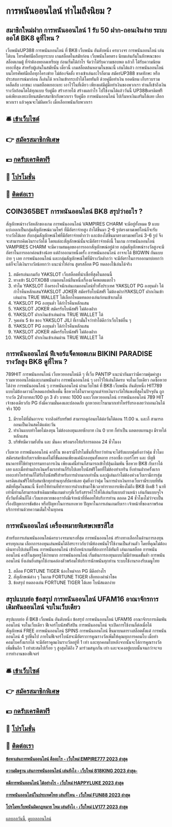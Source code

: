 # การพนันออนไลน์ ทำไมถึงนิยม ?
## สมาชิกใหม่ฝาก การพนันออนไลน์ 1 รับ 50 ฝาก-ถอนเงินง่าย ระบบออโต้ BK8 ดูที่ไหน ?
เว็บพนันUP388 การพนันออนไลน์ ที่ BK8 เว็บพนัน อันดับหนึ่ง ครบวงจร การพนันออนไลน์ เล่นได้บน โทรศัพท์มือถือทุกระบบ เกมสล็อตในสมัยก่อน เว็บพนันโดยตรง นิยมเล่นกันในลักษณะของสล็อตเกมตู้ ที่จำต้องหยอดเหรียญ ก่อนเริ่มได้กำไร จัดว่าได้รับความชอบพอ แล้วก็ ได้รับความนิยมเยอะที่สุด สำหรับผู้เล่นในสมัยนั้น เดี๋ยวนี้ เกมสล็อตล้นหลามในขณะนี้ เล่นได้แล้ว การพนันออนไลน์ บนโทรศัพท์มือถือทุกโครงข่าย ไม่ต้องจัดตั้ง ทางเข้าเล่นอะไรก็ตาม สมัครUP388 ขาดทักษะ หรือ ประสบการณ์มาก่อน ก็เล่นได้ หาเงินเข้ากระเป๋าได้โดยทันที ด้วยคู่มือทำเงิน ยอดนิยม เก็บรวบรวมเคล็ดลับ เอาชนะ เกมสล็อตเยอะแยะ เอาไว้ในที่เดียว เพียงแต่มีคู่มือทำเงินของพวกเรา ท่านก็เข้าถึงเงินรางวัลก้อนโตได้ทุกแบบ รับคู่มือ สร้างรายได้ สร้างผลกำไร ไปใช้งานได้แล้ววันนี้ UP388เครดิตฟรี แค่เพียงลงทะเบียนสมัครสมาชิกกับพวกเรา รับคู่มือ การพนันออนไลน์ ไปเริ่มหาเงินเสริมได้เลย เลือกพวกเรา แล้วคุณจะไม่ผิดหวัง เมื่อเลือกพนันกับพวกเรา

## 🛎 [เข้าเว็บไซต์](https://bit.ly/3SdLNi2)
## 👉 [สมัครสมาชิกพิเศษ](https://bit.ly/3SdLNi2)
## 💵 [กดรับเครดิตฟรี](https://bit.ly/3dyRKHj)
## 👑 [โปรโมชั่น](https://bit.ly/3dyRKHj)
## 📱 [ติดต่อเรา](https://bit.ly/3dyRKHj)

## COIN365BET การพนันออนไลน์ BK8 สรุปว่าอะไร ?
สัญลักษณ์รางวัลหลักของเกม การพนันออนไลน์ VAMPIRES CHARM จะมีอยู่ทั้งหมด 9 แบบ แบ่งออกเป็นกลุ่มสัญลักษณ์แวมไพร์ ที่มีอัตราจ่ายสูง ถ้าได้ขึ้นมา 2-6 รูปตรงตามเพย์ไลน์ก็จะรับรางวัลได้เลย กับกลุ่มสัญลักษณ์ไพ่ที่มีอัตราจ่ายต่ำกว่า และต้องได้ขึ้นมาตรงตามเพย์ไลน์ 3-6 รูป จึงจะสามารถคิดเงินรางวัลได้ โดยแต่ละสัญลักษณ์นั้นจะมีอัตราจ่ายดังนี้
ในเกม การพนันออนไลน์ VAMPIRES CHARM จะมีความสมดุลของการออกสัญลักษณ์อยู่ด้วย กลุ่มสัญลักษณ์รางวัลสูงจะมีอัตราในการออกค่อนข้างน้อย แต่ถ้าออกมาหนึ่งครั้ง การพนันออนไลน์ อาจจะได้ BIGWIN กันแบบง่าย ๆ เลย การพนันออนไลน์ และกลุ่มสัญลักษณ์ไพ่ที่มีรางวัลต่ำกว่า จะมีอัตราในการออกมาบ่อยกว่า แต่ก็จะได้เงินรางวัลน้อยกว่า
แนะนำให้อ่าน สูตรสล็อต PG ทดลองใช้เล่นได้จริง
1. สมัครเล่นเกมกับ YAKSLOT เว็บสล็อตที่น่าเชื่อที่สุดในตอนนี้
2. ทางเข้า SLOTXO88 เกมออนไลน์ยืนหนึ่งเรื่องแจ็คพอตแตกไว
3. ทำไม YAKSLOT ถึงครองใจนักเล่นเกมออนไลน์ทั่วทั้งประเทศ YAKSLOT PG ลงทุนต่ำ ได้กำไรคืนหลักแสนYAKSLOT JOKER สมัครรับโบนัสฟรี ไม่ต้องฝากYAKSLOT ฝากเงินเข้าเล่นผ่าน TRUE WALLET ได้เลือกโหมดทดลองเล่นก่อนเข้าเกมได้
4. YAKSLOT PG ลงทุนต่ำ ได้กำไรคืนหลักแสน
5. YAKSLOT JOKER สมัครรับโบนัสฟรี ไม่ต้องฝาก
6. YAKSLOT ฝากเงินเข้าเล่นผ่าน TRUE WALLET ได้
7. จุดเด่น 5 ข้อ ของ YAKSLOT JILI ที่เรามั่นใจว่าทำได้ดีกว่าเว็บไซต์อื่น ๆ
8. YAKSLOT PG ลงทุนต่ำ ได้กำไรคืนหลักแสน
9. YAKSLOT JOKER สมัครรับโบนัสฟรี ไม่ต้องฝาก
10. YAKSLOT ฝากเงินเข้าเล่นผ่าน TRUE WALLET ได้

## การพนันออนไลน์ ฟีเจอร์แจ็คพอตเกม BIKINI PARADISE รางวัลสูง BK8 ดูที่ไหน ?
789HIT การพนันออนไลน์ เว็บหวยออนไลน์ดี ๆ ที่เว็บ PANTIP แนะนำกันมาว่ามีความคุ้มค่าสูง รวมหวยออนไลน์และเกมพนันต่าง การพนันออนไลน์ ๆ เอาไว้ให้เล่นได้ครบ จบในเว็บเดียว กดซื้อหวยได้ง่าย การพนันออนไลน์ ๆ การพนันออนไลน์ ผ่านเว็บไซต์ ที่ BK8 เว็บพนัน อันดับหนึ่ง HIT789 แบบไม่ต้องดาวน์โหลดแอปพลิเคชั่น ซื้อหวยได้ในราคาถูกแต่จ่ายเงินรางวัลให้แพงที่สุดในปัจจุบัน ถูกรางวัล 2ตัวบาทละ100 ถูก 3 ตัว บาทละ 1000 และเว็บหวยออนไลน์ การพนันออนไลน์ 789 HIT เจ้าของเดียวกับ PG ยังมีความมั่นคงและปลอดภัย ถูกหวยอะไรมามากเท่าไหร่รับรองเลยว่าถอนเงินได้จริง 100
1. มีรายได้ที่มันอาจจะ จากลิงค์รับทรัพย์ สามารถดูก่อนยได้ต่อวันได้ตอน 11.00 น. และก็ สามารถถอนเป็นเงินสดได้แต่ละวัน
2. ทำเงินแบบทำโดยไม่ลงทุน ไม่ต้องลงทุนเลยซักบาท เงิน 0 บาท ก็ทำเป็น ผลตอบแทนสูง มีรายได้หลักแสน
3. บริษัทมีความยั่งยืน และ มั่นคง พร้อมรอให้บริการตลอด 24 ชั่วโมงง

เว็บหวย การพนันออนไลน์ คาสิโน ของเรามีโปรโมชั่นที่เรียกว่าท่านจะได้รับแบบคุ้มยิ่งกว่าคุ้ม ชั่วโมง สมัครสมาชิกกับเราเพียงแค่ไม่กี่ขั้นตอนเพียงแค่นักลงทุนทั้งหลาย กรอกชื่อ เบอร์โทร และ บัญชีธนาคารที่ใช้ทำธุรกรรมทางการเงิน เพียงแค่นี้ท่านก็สามารถเข้าไปลุ้นเดิมพัน ซื้อหวย BK8 กับเราได้เลย และเมื่อท่านฝากเงินครั้งแรกท่านก็รับไปเลยโบนัสฟรีโดยที่ไม่ต้องทำเทริน ยิ่งท่านฝากครั้งแรกเยอะเท่าไหร่ท่านก็ได้รับโบนัสฟรีสำหรับการฝากมากเท่านั้น และผู้เล่นเก่าไม่ต้องห่วงเว็บเรามีการสุ่มเครดิตเล่นฟรีให้กับสมาชิกทุกท่านทุกสัปดาห์เลย คุ้มยิ่งกว่าคุ้ม ในการฝากเงินทางเว็บเรามีระบบที่ทันสมัยที่สุดในขณะนี้ ซึ่งทำให้ท่านที่ทำรายการฝากเข้ามาใช้เวลาทำรายการเพียงไม่ถึง BK8 บีเค8 1 นาที เท่านี้ท่านก็สามารถเข้าเดิมมาพันเกมต่างๆที่เว็บรังสรรค์ไว้ให้ได้เล่นกับแบบถ้วนหน้า เล่นกันแบบจุใจทั้งวันทั้งคืนก็ได้ เว็บแทงหวยของเรายังมีเจ้าหน้าที่ที่คอยให้บริการท่าน ตลอด 24 ชั่วโมงไม่ว่าจะเป็นเรื่องปัญหาการขัดข้อง หรือปัญหาในการแทงหวย ปัญหาในการเล่นเกมกับเรา เจ้าหน้าที่ของเราพร้อมบริการท่านด้วยความเต็มใจในทุกคน

## การพนันออนไลน์ เครื่องหมายพิเศษเพชรสีใส
สำหรับการเล่นพนันออนไลน์ครบวงจรมาแรงที่สุด การพนันออนไลน์ สร้างทางเลือกในด้านการลงทุนครบทุกเกม เลือกการลงทุนเล่นพนันได้อิสระราวกับว่ามีห้องพนันไว้ใช้งานเป็นส่วนตัว โดยที่คุณไม่ต้องเดินทางไปเล่นที่ไหน การพนันออนไลน์ เข้าถึงหน้าเกมที่ต้องการได้ทันที เล่นเกมสล็อต การพนันออนไลน์ คาสิโนสุดหรูได้ง่ายมาก การพนันออนไลน์ เริ่มต้นการลงทุนแบบไม่มีกำหนดขั้นต่ำ การพนันออนไลน์ ยิ่งเล่นยิ่งสนุกใช้งานคล่องตัวพร้อมให้บริการนักพนันทุกท่าน ระบบใช้งานรองรับเมนูไทย
1. สล็อต FORTUNE TIGER น้องใหม่จาก PG มีดีอย่างไร
2. สัญลักษณ์ต่าง ๆ ในเกม FORTUNE TIGER เสือทองคำนำโชค
3. ข้อสรุป ทดลองเล่น FORTUNE TIGER ได้เลย โบนัสแตกง่าย

## สรุปแบบย่อ ข้อสรุป การพนันออนไลน์ UFAM16 อาณาจักรการเดิมพันออนไลน์ จบในเว็บเดียว
สรุปแบบย่อ ที่ BK8 เว็บพนัน อันดับหนึ่ง ข้อสรุป การพนันออนไลน์ UFAM16 อาณาจักรการเดิมพันออนไลน์ จบในเว็บเดียว ฟีเจอร์โบนัสฟรีสปิน การพนันออนไลน์ จะเปิดการใช้งานก็ต่อเมื่อได้สัญลักษณ์ FREE การพนันออนไลน์ SPINS การพนันออนไลน์ ขึ้นมาบนตารางสล็อตตั้งแต่ การพนันออนไลน์ 4 รูปขึ้นไป ภายในฟีเจอร์โบนัสจะมีอัตราการคูณรางวัลเพิ่มให้คุณทุกการคอมโบ เมื่อทำคอมโบครั้งแรกได้ จะมีอัตราคูณเงินรางวัลอยู่ที่ 1 เท่า และทุกคอมโบหลังจากนั้นจะได้การคูณรางวัลเพิ่มขึ้นอีก 1 เท่าสะสมไปเรื่อย ๆ สูงสุดได้ถึง 7 มาร่วมสนุกกัน เท่า และจะคงอยู่แบบนั้นจนกว่าจะจบการทำงานของฟีเจอร์

## 🛎 [เข้าเว็บไซต์](https://bit.ly/3SdLNi2)
## 👉 [สมัครสมาชิกพิเศษ](https://bit.ly/3SdLNi2)
## 💵 [กดรับเครดิตฟรี](https://bit.ly/3dyRKHj)
## 👑 [โปรโมชั่น](https://bit.ly/3dyRKHj)
## 📱 [ติดต่อเรา](https://bit.ly/3dyRKHj)

#### [ข้อหาเล่นการพนันออนไลน์ คืออะไร - เว็บใหม่ EMPIRE777 2023 ล่าสุด](https://atom.io/themes/ข้อหาเล่นการพนันออนไลน์%20คืออะไร%20-%20เว็บใหม่%20empire777%202023%20ล่าสุด)
#### [ความผิดฐาน เล่นการพนันออนไลน์ เล่นยังไง - เว็บใหม่ 818KING 2023 ล่าสุด-](https://atom.io/themes/ความผิดฐาน%20เล่นการพนันออนไลน์%20เล่นยังไง%20-%20เว็บใหม่%20818king%202023%20ล่าสุด-)
#### [คดีการพนันออนไลน์ ได้อย่างไร - เว็บใหม่ HAPPYLUKE 2023 ล่าสุด](https://atom.io/themes/คดีการพนันออนไลน์%20ได้อย่างไร%20-%20เว็บใหม่%20happyluke%202023%20ล่าสุด)
#### [การพนันออนไลน์ในประเทศไทย เล่นที่ไหน - เว็บใหม่ FUN88 2023 ล่าสุด](https://atom.io/themes/การพนันออนไลน์ในประเทศไทย%20เล่นที่ไหน%20-%20เว็บใหม่%20fun88%202023%20ล่าสุด)
#### [โปรโมทเว็บพนันผิดกฎหมาย ไหม เล่นยังไง - เว็บใหม่ LV177 2023 ล่าสุด](https://atom.io/themes/โปรโมทเว็บพนันผิดกฎหมาย%20ไหม%20เล่นยังไง%20-%20เว็บใหม่%20lv177%202023%20ล่าสุด)

[ผลบอลวันนี้](https://siamsport.tv "ผลบอลวันนี้"), [ดูบอลออนไลน์](https://siamsport.tv/ดูบอลสด "ดูบอลออนไลน์")